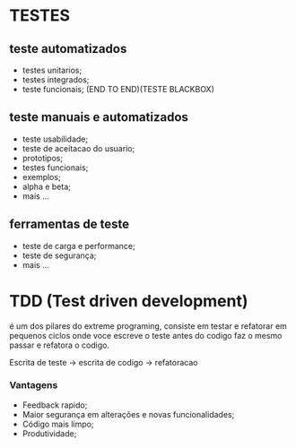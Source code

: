 # TESTES

## teste automatizados
* testes unitarios;
* testes integrados;
* teste funcionais; (END TO END)(TESTE BLACKBOX)


## teste manuais e automatizados
* teste usabilidade;
* teste de aceitacao do usuario;
* prototipos;
* testes funcionais;
* exemplos;
* alpha e beta;
* mais ...


## ferramentas de teste
* teste de carga e performance;
* teste de segurança;
* mais ...


# TDD (Test driven development)
é um dos pilares do extreme programing, consiste em testar e refatorar em pequenos ciclos
onde voce escreve o teste antes do codigo faz o mesmo passar e refatora o codigo.

Escrita de teste -> escrita de codigo -> refatoracao

### Vantagens
* Feedback rapido;
* Maior segurança em alterações e novas funcionalidades;
* Código mais limpo;
* Produtividade;

